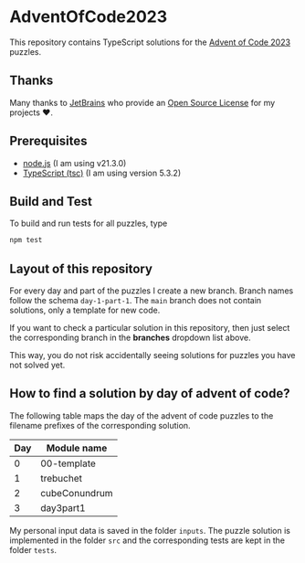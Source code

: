 # AdventOfCode2023

This repository contains TypeScript solutions for the [Advent of Code 2023](https://adventofcode.com/2023/) puzzles.

## Thanks

Many thanks to [JetBrains](https://www.jetbrains.com/?from=generator-kata-net-core) who provide
an [Open Source License](https://www.jetbrains.com/community/opensource/) for my projects ❤️.

## Prerequisites

- [node.js](https://nodejs.org/) (I am using v21.3.0)
- [TypeScript (tsc)](https://www.typescriptlang.org/) (I am using version 5.3.2)

## Build and Test

To build and run tests for all puzzles, type

```sh
npm test
```

## Layout of this repository

For every day and part of the puzzles I create a new branch. Branch names follow the schema `day-1-part-1`. The `main` branch does not contain solutions, only a template for new code.

If you want to check a particular solution in this repository, then just select the corresponding branch in the **branches** dropdown list above.

This way, you do not risk accidentally seeing solutions for puzzles you have not solved yet.

## How to find a solution by day of advent of code?

The following table maps the day of the advent of code puzzles to the filename prefixes of the corresponding solution.

| Day | Module name   |
|-----|---------------|
| 0   | 00-template   |
| 1   | trebuchet     |
| 2   | cubeConundrum |
| 3   | day3part1     |

My personal input data is saved in the folder `inputs`. The puzzle solution is implemented in the folder `src` and the corresponding tests are kept in the folder `tests`.
